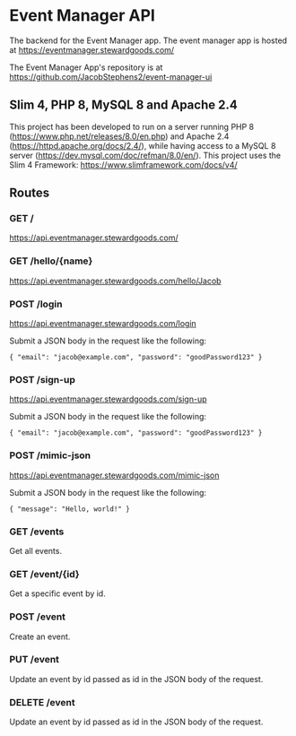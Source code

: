 # Event Manager API
The backend for the Event Manager app. The event manager app is hosted at https://eventmanager.stewardgoods.com/

The Event Manager App's repository is at https://github.com/JacobStephens2/event-manager-ui

## Slim 4, PHP 8, MySQL 8 and Apache 2.4

This project has been developed to run on a server running PHP 8 (https://www.php.net/releases/8.0/en.php) and Apache 2.4 (https://httpd.apache.org/docs/2.4/), while having access to a MySQL 8 server (https://dev.mysql.com/doc/refman/8.0/en/). This project uses the Slim 4 Framework: https://www.slimframework.com/docs/v4/

## Routes

### GET /

https://api.eventmanager.stewardgoods.com/

### GET /hello/{name}

https://api.eventmanager.stewardgoods.com/hello/Jacob

### POST /login

https://api.eventmanager.stewardgoods.com/login

Submit a JSON body in the request like the following:

`{
    "email": "jacob@example.com",
    "password": "goodPassword123"
}`

### POST /sign-up

https://api.eventmanager.stewardgoods.com/sign-up

Submit a JSON body in the request like the following:

`{
    "email": "jacob@example.com",
    "password": "goodPassword123"
}`

### POST /mimic-json

https://api.eventmanager.stewardgoods.com/mimic-json

Submit a JSON body in the request like the following:

`{
    "message": "Hello, world!"
}`

### GET /events
Get all events.

### GET /event/{id}
Get a specific event by id.

### POST /event
Create an event.

### PUT /event
Update an event by id passed as id in the JSON body of the request.

### DELETE /event
Update an event by id passed as id in the JSON body of the request.
